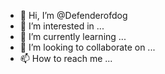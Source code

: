- 👋 Hi, I’m @Defenderofdog
- 👀 I’m interested in ...
- 🌱 I’m currently learning ...
- 💞️ I’m looking to collaborate on ...
- 📫 How to reach me ...

<!---
Defenderofdog/Defenderofdog is a ✨ special ✨ repository because its `README.md` (this file) appears on your GitHub profile.
You can click the Preview link to take a look at your changes.
--->

